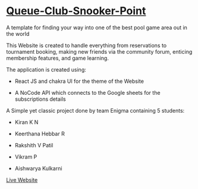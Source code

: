 # [Queue-Club-Snooker-Point](https://github.com/Rakshith-v-patil/Queue-Club-Snooker-Point)
A template for finding your way into one of the best pool game area out in the world

This Website is created to handle everything from reservations to tournament booking, making new friends via the community forum, enticing membership features, and game learning.

The application is created using:

* React JS and chakra UI for the theme of the Website

* A NoCode API which connects to the Google sheets for the subscriptions details

A Simple yet classic project done by team Enigma containing 5 students:

* Kiran K N

* Keerthana Hebbar R

* Rakshith V Patil

* Vikram P

* Aishwarya Kulkarni

[Live Website](https://rakshith-v-patil.github.io/Queue-Club-Snooker-Point/)
